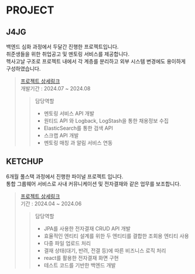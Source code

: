 # PROJECT

## J4JG
백엔드 심화 과정에서 두달간 진행한 프로젝트입니다.  
취준생들을 위한 취업공고 및 멘토링 서비스를 제공합니다.  
헥사고날 구조로 프로젝트 내에서 각 계층를 분리하고 외부 시스템 변경에도 용이하게 구성하였습니다.
> [프로젝트 상세링크](https://github.com/miniato2/J4JG)  
> 개발기간 : 2024.07 ~ 2024.08  
> > 담당역할
> > * 멘토링 서비스 API 개발
> > * 원티드 API 와 Logback, LogStash을 통한 채용정보 수집
> > * ElasticSearch를 통한 검색 API
> > * 스크랩 API 개발
> > * 멘토링 매칭 과 알림 서비스 연동


## KETCHUP
6개월 풀스택 과정에서 진행한 파이널 프로젝트 입니다.  
통합 그룹웨어 서비스로 사내 커뮤니케이션 및 전자결재와 같은 업무를 보조합니다.
> [프로젝트 상세링크](https://github.com/miniato2/Ketchup_Back)  
> 기간 : 2024.04 ~ 2024.06
> > 담당역할
> > * JPA를 사용한 전자결재 CRUD API 개발
> > * 효율적인 엔티티 설계를 위한 두 엔티티를 결합한 조회용 엔티티 사용
> > * 다중 파일 업로드 처리
> > * 결재 상태(대기, 반려, 전결 등)에 따른 비즈니스 로직 처리
> > * react를 활용한 전자결재 화면 구현
> > * 테스트 코드를 기반한 백엔드 개발
